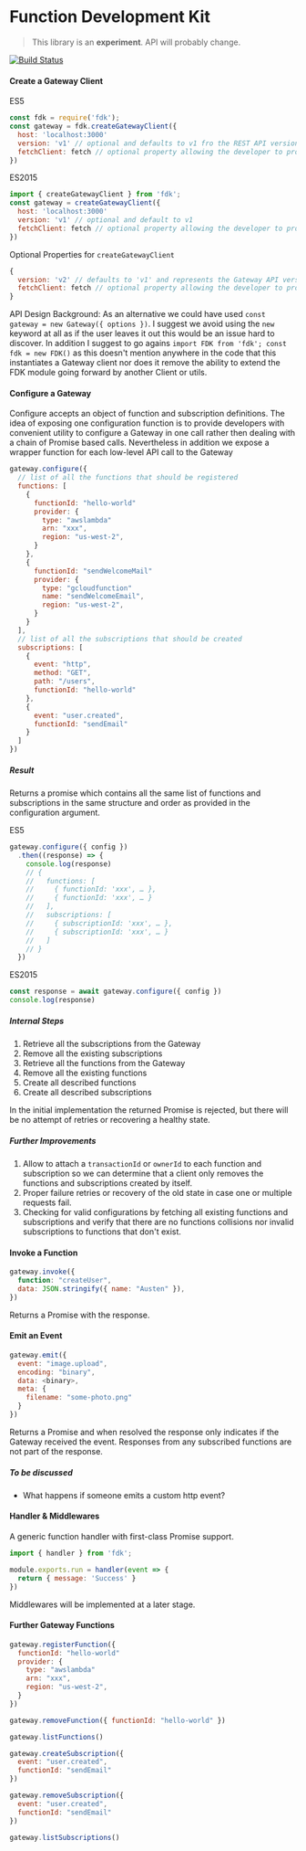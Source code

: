 # Function Development Kit

> This library is an **experiment**. API will probably change.

[![Build Status](https://travis-ci.org/serverless/fdk.svg?branch=master)](https://travis-ci.org/serverless/fdk)

#### Create a Gateway Client

ES5

```js
const fdk = require('fdk');
const gateway = fdk.createGatewayClient({
  host: 'localhost:3000'
  version: 'v1' // optional and defaults to v1 fro the REST API version
  fetchClient: fetch // optional property allowing the developer to provide their own http lib
})
```

ES2015

```js
import { createGatewayClient } from 'fdk';
const gateway = createGatewayClient({
  host: 'localhost:3000'
  version: 'v1' // optional and default to v1
  fetchClient: fetch // optional property allowing the developer to provide their own http lib
})
```

Optional Properties for `createGatewayClient`

```js
{
  version: 'v2' // defaults to 'v1' and represents the Gateway API version to connect to
  fetchClient: fetch // optional property allowing the developer to provide their own http lib. ideal for mocking or to cover edge cases like passing in special headers for passing a proxy
}
```

API Design Background: As an alternative we could have used `const gateway = new Gateway({ options })`. I suggest we avoid using the `new` keyword at all as if the user leaves it out this would be an issue hard to discover. In addition I suggest to go agains `import FDK from 'fdk'; const fdk = new FDK()` as this doesn't mention anywhere in the code that this instantiates a Gateway client nor does it remove the ability to extend the FDK module going forward by another Client or utils.

#### Configure a Gateway

Configure accepts an object of function and subscription definitions. The idea of exposing one configuration function is to provide developers with convenient utility to configure a Gateway in one call rather then dealing with a chain of Promise based calls. Nevertheless in addition we expose a wrapper function for each low-level API call to the Gateway

```js
gateway.configure({
  // list of all the functions that should be registered
  functions: [
    {
      functionId: "hello-world"
      provider: {
        type: "awslambda"
        arn: "xxx",
        region: "us-west-2",
      }
    },
    {
      functionId: "sendWelcomeMail"
      provider: {
        type: "gcloudfunction"
        name: "sendWelcomeEmail",
        region: "us-west-2",
      }
    }
  ],
  // list of all the subscriptions that should be created
  subscriptions: [
    {
      event: "http",
      method: "GET",
      path: "/users",
      functionId: "hello-world"
    },
    {
      event: "user.created",
      functionId: "sendEmail"
    }
  ]
})
```

##### Result

Returns a promise which contains all the same list of functions and subscriptions in the same structure and order as provided in the configuration argument.

ES5

```js
gateway.configure({ config })
  .then((response) => {
    console.log(response)
    // {
    //   functions: [
    //     { functionId: 'xxx', … },
    //     { functionId: 'xxx', … }
    //   ],
    //   subscriptions: [
    //     { subscriptionId: 'xxx', … },
    //     { subscriptionId: 'xxx', … }
    //   ]
    // }
  })
```

ES2015

```js
const response = await gateway.configure({ config })
console.log(response)
```

##### Internal Steps

1. Retrieve all the subscriptions from the Gateway
2. Remove all the existing subscriptions
3. Retrieve all the functions from the Gateway
4. Remove all the existing functions
5. Create all described functions
6. Create all described subscriptions

In the initial implementation the returned Promise is rejected, but there will be no attempt of retries or recovering a healthy state.

##### Further Improvements

1. Allow to attach a `transactionId` or `ownerId` to each function and subscription so we can determine that a client only removes the functions and subscriptions created by itself.
2. Proper failure retries or recovery of the old state in case one or multiple requests fail.
3. Checking for valid configurations by fetching all existing functions and subscriptions and verify that there are no functions collisions nor invalid subscriptions to functions that don't exist.

#### Invoke a Function

```js
gateway.invoke({
  function: "createUser",
  data: JSON.stringify({ name: "Austen" }),
})
```

Returns a Promise with the response.

#### Emit an Event

```js
gateway.emit({
  event: "image.upload",
  encoding: "binary",
  data: <binary>,
  meta: {
    filename: "some-photo.png"
  }
})
```

Returns a Promise and when resolved the response only indicates if the Gateway received the event.
Responses from any subscribed functions are not part of the response.

##### To be discussed

- What happens if someone emits a custom http event?

#### Handler & Middlewares

A generic function handler with first-class Promise support.

```js
import { handler } from 'fdk';

module.exports.run = handler(event => {
  return { message: 'Success' }
})
```

Middlewares will be implemented at a later stage.

#### Further Gateway Functions

```js
gateway.registerFunction({
  functionId: "hello-world"
  provider: {
    type: "awslambda"
    arn: "xxx",
    region: "us-west-2",
  }
})

gateway.removeFunction({ functionId: "hello-world" })

gateway.listFunctions()

gateway.createSubscription({
  event: "user.created",
  functionId: "sendEmail"
})

gateway.removeSubscription({
  event: "user.created",
  functionId: "sendEmail"
})

gateway.listSubscriptions()
```
